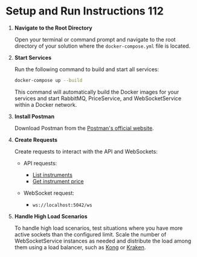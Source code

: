 # Setup and Run Instructions 112

1. **Navigate to the Root Directory**

   Open your terminal or command prompt and navigate to the root directory of your solution where the `docker-compose.yml` file is located.

2. **Start Services**

   Run the following command to build and start all services:

   ```bash
   docker-compose up --build
   ```

   This command will automatically build the Docker images for your services and start RabbitMQ, PriceService, and WebSocketService within a Docker network.

3. **Install Postman**

   Download Postman from the [Postman's official website](https://www.postman.com/downloads/).

4. **Create Requests**

   Create requests to interact with the API and WebSockets:

   - API requests:
     - [List instruments](http://localhost:5277/instruments/v1/list)
     - [Get instrument price](http://localhost:5277/instruments/price/BTCUSD)

   - WebSocket request:
     - `ws://localhost:5042/ws`

5. **Handle High Load Scenarios**

   To handle high load scenarios, test situations where you have more active sockets than the configured limit. Scale the number of WebSocketService instances as needed and distribute the load among them using a load balancer, such as [Kong](https://docs.konghq.com/gateway/latest/introduction/) or [Kraken](https://kraken.io/).

